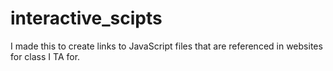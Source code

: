 # interactive_scipts
I made this to create links to JavaScript files that are referenced in websites for class I TA for.
